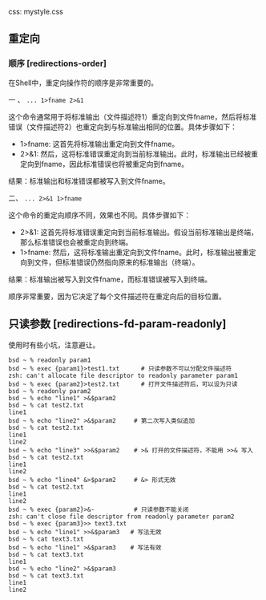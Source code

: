css: mystyle.css

## 重定向

### 顺序 [redirections-order]

在Shell中，重定向操作符的顺序是非常重要的。

一 、 `... 1>fname 2>&1`

这个命令通常用于将标准输出（文件描述符1）重定向到文件fname，然后将标准错误（文件描述符2）也重定向到与标准输出相同的位置。具体步骤如下：

* 1>fname: 这首先将标准输出重定向到文件fname。
* 2>&1: 然后，这将标准错误重定向到当前标准输出。此时，标准输出已经被重定向到fname，因此标准错误也将被重定向到fname。

结果：标准输出和标准错误都被写入到文件fname。

二、 `... 2>&1 1>fname`

这个命令的重定向顺序不同，效果也不同。具体步骤如下：

* 2>&1: 这首先将标准错误重定向到当前标准输出。假设当前标准输出是终端，那么标准错误也会被重定向到终端。
* 1>fname: 然后，这将标准输出重定向到文件fname。此时，标准输出被重定向到文件，但标准错误仍然指向原来的标准输出（终端）。

结果：标准输出被写入到文件fname，而标准错误被写入到终端。

顺序非常重要，因为它决定了每个文件描述符在重定向后的目标位置。

## 只读参数 [redirections-fd-param-readonly]

使用时有些小坑，注意避让。

```
bsd ~ % readonly param1
bsd ~ % exec {param1}>test1.txt      # 只读参数不可以分配文件描述符
zsh: can't allocate file descriptor to readonly parameter param1
bsd ~ % exec {param2}>test2.txt      # 打开文件描述符后，可以设为只读
bsd ~ % readonly param2
bsd ~ % echo "line1" >&$param2
bsd ~ % cat test2.txt
line1
bsd ~ % echo "line2" >&$param2     # 第二次写入类似追加
bsd ~ % cat test2.txt
line1
line2
bsd ~ % echo "line3" >>&$param2    # >& 打开的文件描述符，不能用 >>& 写入
bsd ~ % cat test2.txt
line1
line2
bsd ~ % echo "line4" &>$param2     # &> 形式无效
bsd ~ % cat test2.txt
line1
line2
bsd ~ % exec {param2}>&-           # 只读参数不能关闭
zsh: can't close file descriptor from readonly parameter param2
bsd ~ % exec {param3}>> text3.txt
bsd ~ % echo "line1" >>&$param3   # 写法无效
bsd ~ % cat text3.txt             
bsd ~ % echo "line1" >&$param3    # 写法有效
bsd ~ % cat text3.txt
line1
bsd ~ % echo "line2" >&$param3
bsd ~ % cat text3.txt
line1
line2
```

